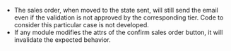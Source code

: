 - The sales order, when moved to the state sent, will still send the
  email even if the validation is not approved by the corresponding
  tier. Code to consider this particular case is not developed.
- If any module modifies the attrs of the confirm sales order button,
  it will invalidate the expected behavior.